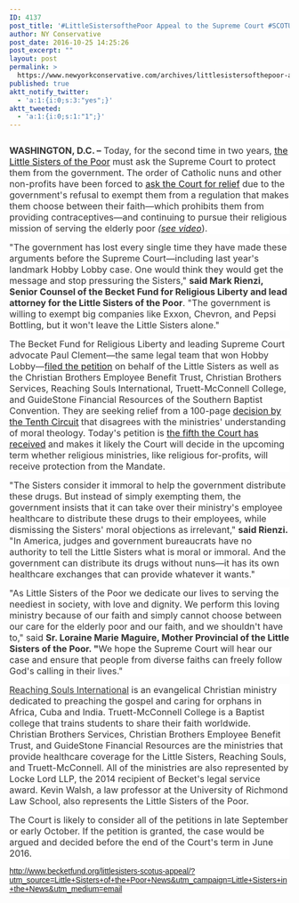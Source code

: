 ```yaml
---
ID: 4137
post_title: '#LittleSistersofthePoor Appeal to the Supreme Court #SCOTUS #HHSMandate #tcot'
author: NY Conservative
post_date: 2016-10-25 14:25:26
post_excerpt: ""
layout: post
permalink: >
  https://www.newyorkconservative.com/archives/littlesistersofthepoor-appeal-to-the-supreme-court-scotus-hhsmandate-tcot/
published: true
aktt_notify_twitter:
  - 'a:1:{i:0;s:3:"yes";}'
aktt_tweeted:
  - 'a:1:{i:0;s:1:"1";}'
---
```

<p><img src="http://www.newyorkconservative.com/wp-content/uploads/2015/07/073115_1821_LittleSiste1.jpg" alt="" />
	</p><p style="background: white"><span style="color:#333333;font-size:12pt"><strong>WASHINGTON, D.C. –</strong> Today, for the second time in two years, <a href="http://www.becketfund.org/littlesisters/"><span style="text-decoration:underline">the Little Sisters of the Poor</span></a> must ask the Supreme Court to protect them from the government. The order of Catholic nuns and other non-profits have been forced to <a href="http://www.becketfund.org/wp-content/uploads/2015/07/2015-07-23-LSP-RSI-Petition_Final.pdf" target="_blank"><span style="text-decoration:underline">ask the Court for relief</span></a> due to the government's refusal to exempt them from a regulation that makes them choose between their faith—which prohibits them from providing contraceptives—and continuing to pursue their religious mission of serving the elderly poor <em>(<a href="https://www.youtube.com/watch?v=uO-I3o0WjqU"><span style="text-decoration:underline">see video</span></a></em>).
</span></p><p style="background: white"><span style="color:#333333;font-size:12pt">"The government has lost every single time they have made these arguments before the Supreme Court—including last year's landmark Hobby Lobby case. One would think they would get the message and stop pressuring the Sisters," <strong>said Mark Rienzi, Senior Counsel of the Becket Fund for Religious Liberty and lead attorney for the Little Sisters of the Poor</strong>. "The government is willing to exempt big companies like Exxon, Chevron, and Pepsi Bottling, but it won't leave the Little Sisters alone."
</span></p><p style="background: white"><span style="color:#333333;font-size:12pt">The Becket Fund for Religious Liberty and leading Supreme Court advocate Paul Clement—the same legal team that won Hobby Lobby—<a href="http://www.becketfund.org/wp-content/uploads/2015/07/2015-07-23-LSP-RSI-Petition_Final.pdf" target="_blank"><span style="text-decoration:underline">filed the petition</span></a> on behalf of the Little Sisters as well as the Christian Brothers Employee Benefit Trust, Christian Brothers Services, Reaching Souls International, Truett-McConnell College, and GuideStone Financial Resources of the Southern Baptist Convention. They are seeking relief from a 100-page <a href="http://www.becketfund.org/wp-content/uploads/2015/07/LSP-Op.pdf"><span style="text-decoration:underline">decision by the Tenth Circuit</span></a> that disagrees with the ministries' understanding of moral theology. Today's petition is <a href="http://www.becketfund.org/hhsinformationcentral/"><span style="text-decoration:underline">the fifth the Court has received</span></a> and makes it likely the Court will decide in the upcoming term whether religious ministries, like religious for-profits, will receive protection from the Mandate.
</span></p><p style="background: white"><span style="color:#333333;font-size:12pt">"The Sisters consider it immoral to help the government distribute these drugs. But instead of simply exempting them, the government insists that it can take over their ministry's employee healthcare to distribute these drugs to their employees, while dismissing the Sisters' moral objections as irrelevant," <strong>said Rienzi.</strong> "In America, judges and government bureaucrats have no authority to tell the Little Sisters what is moral or immoral. And the government can distribute its drugs without nuns—it has its own healthcare exchanges that can provide whatever it wants."
</span></p><p style="background: white"><span style="color:#333333;font-size:12pt">"As Little Sisters of the Poor we dedicate our lives to serving the neediest in society, with love and dignity. We perform this loving ministry because of our faith and simply cannot choose between our care for the elderly poor and our faith, and we shouldn't have to," said <strong>Sr. Loraine Marie Maguire, Mother Provincial of the Little Sisters of the Poor. "</strong>We hope the Supreme Court will hear our case and ensure that people from diverse faiths can freely follow God's calling in their lives."
</span></p><p style="background: white"><a href="http://www.becketfund.org/guidestone/"><span style="color:#333333;font-size:12pt;text-decoration:underline">Reaching Souls International</span></a><span style="color:#333333;font-size:12pt"> is an evangelical Christian ministry dedicated to preaching the gospel and caring for orphans in Africa, Cuba and India. Truett-McConnell College is a Baptist college that trains students to share their faith worldwide. Christian Brothers Services, Christian Brothers Employee Benefit Trust, and GuideStone Financial Resources are the ministries that provide healthcare coverage for the Little Sisters, Reaching Souls, and Truett-McConnell. All of the ministries are also represented by Locke Lord LLP, the 2014 recipient of Becket's legal service award. Kevin Walsh, a law professor at the University of Richmond Law School, also represents the Little Sisters of the Poor.
</span></p><p style="background: white"><span style="color:#333333;font-size:12pt">The Court is likely to consider all of the petitions in late September or early October. If the petition is granted, the case would be argued and decided before the end of the Court's term in June 2016.
</span></p><p><a href="http://www.becketfund.org/littlesisters-scotus-appeal/?utm_source=Little+Sisters+of+the+Poor+News&amp;utm_campaign=Little+Sisters+in+the+News&amp;utm_medium=email"><span style="font-family:Arial">http://www.becketfund.org/littlesisters-scotus-appeal/?utm_source=Little+Sisters+of+the+Poor+News&amp;utm_campaign=Little+Sisters+in+the+News&amp;utm_medium=email</span></a><span style="color:#333333;font-family:Arial">
		</span></p>